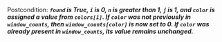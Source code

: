 Postcondition: ***`found` is True, `i` is 0, `n` is greater than 1, `j` is 1, and `color` is assigned a value from `colors[1]`. If `color` was not previously in `window_counts`, then `window_counts[color]` is now set to 0. If `color` was already present in `window_counts`, its value remains unchanged.***